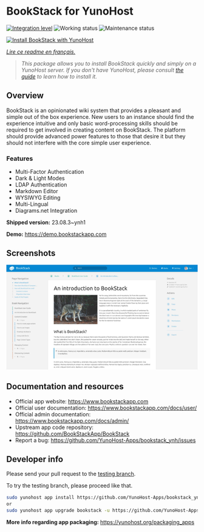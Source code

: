 <!--
N.B.: This README was automatically generated by https://github.com/YunoHost/apps/tree/master/tools/README-generator
It shall NOT be edited by hand.
-->

# BookStack for YunoHost

[![Integration level](https://dash.yunohost.org/integration/bookstack.svg)](https://dash.yunohost.org/appci/app/bookstack) ![Working status](https://ci-apps.yunohost.org/ci/badges/bookstack.status.svg) ![Maintenance status](https://ci-apps.yunohost.org/ci/badges/bookstack.maintain.svg)

[![Install BookStack with YunoHost](https://install-app.yunohost.org/install-with-yunohost.svg)](https://install-app.yunohost.org/?app=bookstack)

*[Lire ce readme en français.](./README_fr.md)*

> *This package allows you to install BookStack quickly and simply on a YunoHost server.
If you don't have YunoHost, please consult [the guide](https://yunohost.org/#/install) to learn how to install it.*

## Overview

BookStack is an opinionated wiki system that provides a pleasant and simple out of the box experience. New users to an instance should find the experience intuitive and only basic word-processing skills should be required to get involved in creating content on BookStack. The platform should provide advanced power features to those that desire it but they should not interfere with the core simple user experience.

### Features

- Multi-Factor Authentication
- Dark & Light Modes
- LDAP Authentication
- Markdown Editor
- WYSIWYG Editing
- Multi-Lingual
- Diagrams.net Integration


**Shipped version:** 23.08.3~ynh1

**Demo:** https://demo.bookstackapp.com

## Screenshots

![Screenshot of BookStack](./doc/screenshots/screenshot.png)

## Documentation and resources

* Official app website: <https://www.bookstackapp.com>
* Official user documentation: <https://www.bookstackapp.com/docs/user/>
* Official admin documentation: <https://www.bookstackapp.com/docs/admin/>
* Upstream app code repository: <https://github.com/BookStackApp/BookStack>
* Report a bug: <https://github.com/YunoHost-Apps/bookstack_ynh/issues>

## Developer info

Please send your pull request to the [testing branch](https://github.com/YunoHost-Apps/bookstack_ynh/tree/testing).

To try the testing branch, please proceed like that.

``` bash
sudo yunohost app install https://github.com/YunoHost-Apps/bookstack_ynh/tree/testing --debug
or
sudo yunohost app upgrade bookstack -u https://github.com/YunoHost-Apps/bookstack_ynh/tree/testing --debug
```

**More info regarding app packaging:** <https://yunohost.org/packaging_apps>
